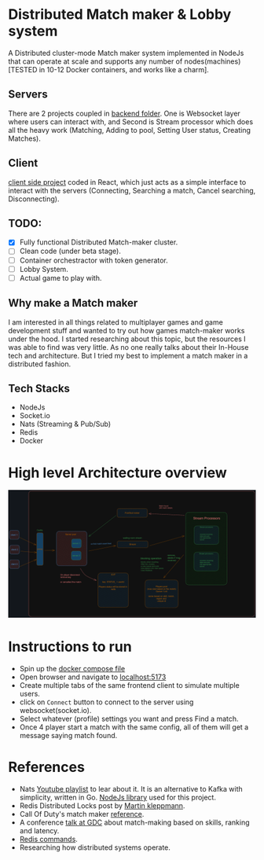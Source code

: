 # Distributed Match maker & Lobby system

A Distributed cluster-mode Match maker system implemented in NodeJs that can operate at scale and supports any number of nodes(machines) [TESTED in 10-12 Docker containers, and works like a charm].

## Servers

There are 2 projects coupled in [backend folder](/backend/). One is Websocket layer where users can interact with, and Second is Stream processor which does all the heavy work (Matching, Adding to pool, Setting User status, Creating Matches).

## Client

[client side project](/frontend/) coded in React, which just acts as a simple interface to interact with the servers (Connecting, Searching a match, Cancel searching, Disconnecting).

## TODO:

-   [x] Fully functional Distributed Match-maker cluster.
-   [ ] Clean code (under beta stage).
-   [ ] Container orchestractor with token generator.
-   [ ] Lobby System.
-   [ ] Actual game to play with.

## Why make a Match maker

I am interested in all things related to multiplayer games and game development stuff and wanted to try out how games match-maker works under the hood. I started researching about this topic, but the resources I was able to find was very little. As no one really talks about their In-House tech and architecture. But I tried my best to implement a match maker in a distributed fashion.

## Tech Stacks

-   NodeJs
-   Socket.io
-   Nats (Streaming & Pub/Sub)
-   Redis
-   Docker

# High level Architecture overview

<img src="architecture.png" />

# Instructions to run

-   Spin up the [docker compose file](/ops/backend/docker-compose.yml)
-   Open browser and navigate to [localhost:5173](http://localhost:5173)
-   Create multiple tabs of the same frontend client to simulate multiple users.
-   click on `Connect` button to connect to the server using websocket(socket.io).
-   Select whatever (profile) settings you want and press Find a match.
-   Once 4 player start a match with the same config, all of them will get a message saying match found.

# References

-   Nats [Youtube playlist](https://www.youtube.com/playlist?list=PLgqCaaYodvKZ0JDTEOryCoJDeLVNvMWpj) to lear about it. It is an alternative to Kafka with simplicity, written in Go. [NodeJs library](https://github.com/nats-io/nats.js) used for this project.
-   Redis Distributed Locks post by [Martin kleppmann](https://martin.kleppmann.com/2016/02/08/how-to-do-distributed-locking.html).
-   Call Of Duty's match maker [reference](https://www.callofduty.com/blog/2024/01/call-of-duty-update-an-Inside-look-at-matchmaking).
-   A conference [talk at GDC](https://youtu.be/-pglxege-gU?si=V-Ppl8sHpnYqakmy) about match-making based on skills, ranking and latency.
-   [Redis commands](https://redis.io/docs/latest/commands/).
-   Researching how distributed systems operate.
